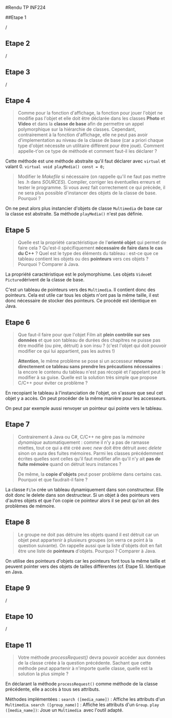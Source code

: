 #Rendu TP INF224

##Etape 1

/

## Etape 2

/

## Etape 3

/

## Etape 4

> Comme pour la fonction d'affichage, la fonction pour jouer l'objet ne modifie pas l'objet et elle doit être déclarée dans les classes **Photo** et **Video** et dans la **classe de base** afin de permettre un appel polymorphique sur la hiérarchie de classes. Cependant, contrairement à la fonction d'affichage, elle ne peut pas avoir d'implementation au niveau de la classe de base (car a priori chaque type d'objet nécessite un utilitaire différent pour être joué). Comment appelle-t'on ce type de méthode et comment faut-il les déclarer ?

Cette méthode est une méthode abstraite qu'il faut déclarer avec ```virtual``` et valant 0. 
```virtual void playMedia() const = 0;```



> Modifier le *Makefile* si nécessaire (on rappelle qu'il ne faut pas mettre les .h dans *SOURCES*). Compiler, corriger les éventuelles erreurs et tester le programme. Si vous avez fait correctement ce qui précède, il ne sera plus possible d'instancer des objets de la classe de base. Pourquoi ?

On ne peut alors plus instancier d'objets de classe ```Multimedia``` de base car la classe est abstraite.
Sa méthode ```playMedia()``` n'est pas définie.



## Etape 5

> Quelle est la propriété caractéristique de l'**orienté objet** qui permet de faire cela ? Qu'est-il spécifiquement **nécessaire de faire dans le cas du C++** ? Quel est le type des éléments du tableau : est-ce que ce tableau contient les objets ou des **pointeurs** vers ces objets ? Pourquoi ? Comparer à Java.

La propriété caractéristique est le polymorphisme. Les objets ```Video```et ```Picture```dérivent de la classe de  base. 

C'est un tableau de pointeurs vers des ```Multimedia```. Il contient donc des pointeurs. Cela est utile car tous les objets n'ont pas la même taille, il est donc nécessaire de stocker des pointeurs. Ce procédé est identique en Java. 



## Etape 6

> Que faut-il faire pour que l'objet Film ait **plein contrôle sur ses données** et que son tableau de durées des chapitres ne puisse pas être modifié (ou pire, détruit) à son insu ? (c'est l'objet qui doit pouvoir modifier ce qui lui appartient, pas les autres !)
>
> **Attention**, le même problème se pose si un accesseur **retourne directement ce tableau sans prendre les précautions nécessaires** : la encore le contenu du tableau n'est pas récopié et l'appelant peut le modifier à sa guise. Quelle est la solution très simple que propose C/C++ pour éviter ce problème ?

En recopiant le tableau à l'instanciation de l'objet, on s'assure que seul cet objet y a accès. On peut procéder de la même manière pour les accesseurs. 

On peut par exemple aussi renvoyer un pointeur qui pointe vers le tableau. 



## Etape 7

> Contrairement à Java ou C#, C/C++ ne gère pas la *mémoire dynamique* automatiquement : comme il n'y a pas de ramasse miettes, tout ce qui a été créé avec *new* doit être détruit avec *delete* sinon on aura des fuites mémoires. Parmi les classes précédemment écrites quelles sont celles qu'il faut modifier afin qu'il n'y ait **pas de fuite mémoire** quand on détruit leurs instances ?
>
> De même, la **copie d'objets** peut poser problème dans certains cas. Pourquoi et que faudrait-il faire ?

La classe ```Film``` crée un tableau dynamiquement dans son constructeur. Elle doit
donc le delete dans son destructeur.
Si un objet à des pointeurs vers d'autres objets et que l'on copie ce pointeur alors il se peut qu'on ait des problèmes de mémoire. 



## Etape 8

> Le groupe ne doit pas détruire les objets quand il est détruit car un objet peut appartenir à plusieurs groupes (on verra ce point à la question suivante). On rappelle aussi que la liste d'objets doit en fait être une liste de **pointeurs** d'objets. Pourquoi ? Comparer à Java.

On utilise des pointeurs d'objets car les pointeurs font tous la même taille et peuvent pointer vers des objets de tailles différentes (cf. Etape 5). Identique en Java.



## Etape 9

/

## Etape 10

/

## Etape 11

> Votre méthode *processRequest()* devra pouvoir accéder aux données de la classe créée à la question précédente. Sachant que cette méthode peut appartenir à n'importe quelle classe, quelle est la solution la plus simple ?

En déclarant la méthode ```processRequest()``` comme méthode de la classe précédente, elle a
accès à tous ses attributs.



Méthodes implémentées :
```search ([media_name])``` : Affiche les attributs d'un ```Multimedia```.
```search ([group_name)]``` : Affiche les attributs d'un ```Group```.
```play ([media_name])```: Joue un ```Multimedia ```avec l'outil adapté. 

